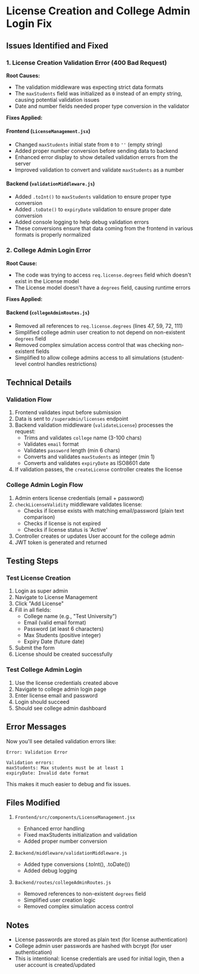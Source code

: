 # License Creation and College Admin Login Fix

## Issues Identified and Fixed

### 1. License Creation Validation Error (400 Bad Request)

**Root Causes:**
- The validation middleware was expecting strict data formats
- The `maxStudents` field was initialized as `0` instead of an empty string, causing potential validation issues
- Date and number fields needed proper type conversion in the validator

**Fixes Applied:**

#### Frontend (`LicenseManagement.jsx`)
- Changed `maxStudents` initial state from `0` to `''` (empty string)
- Added proper number conversion before sending data to backend
- Enhanced error display to show detailed validation errors from the server
- Improved validation to convert and validate `maxStudents` as a number

#### Backend (`validationMiddleware.js`)
- Added `.toInt()` to `maxStudents` validation to ensure proper type conversion
- Added `.toDate()` to `expiryDate` validation to ensure proper date conversion
- Added console logging to help debug validation errors
- These conversions ensure that data coming from the frontend in various formats is properly normalized

### 2. College Admin Login Error

**Root Cause:**
- The code was trying to access `req.license.degrees` field which doesn't exist in the License model
- The License model doesn't have a `degrees` field, causing runtime errors

**Fixes Applied:**

#### Backend (`collegeAdminRoutes.js`)
- Removed all references to `req.license.degrees` (lines 47, 59, 72, 111)
- Simplified college admin user creation to not depend on non-existent `degrees` field
- Removed complex simulation access control that was checking non-existent fields
- Simplified to allow college admins access to all simulations (student-level control handles restrictions)

## Technical Details

### Validation Flow
1. Frontend validates input before submission
2. Data is sent to `/superadmin/licenses` endpoint
3. Backend validation middleware (`validateLicense`) processes the request:
   - Trims and validates `college` name (3-100 chars)
   - Validates `email` format
   - Validates `password` length (min 6 chars)
   - Converts and validates `maxStudents` as integer (min 1)
   - Converts and validates `expiryDate` as ISO8601 date
4. If validation passes, the `createLicense` controller creates the license

### College Admin Login Flow
1. Admin enters license credentials (email + password)
2. `checkLicenseValidity` middleware validates license:
   - Checks if license exists with matching email/password (plain text comparison)
   - Checks if license is not expired
   - Checks if license status is 'Active'
3. Controller creates or updates User account for the college admin
4. JWT token is generated and returned

## Testing Steps

### Test License Creation
1. Login as super admin
2. Navigate to License Management
3. Click "Add License"
4. Fill in all fields:
   - College name (e.g., "Test University")
   - Email (valid email format)
   - Password (at least 6 characters)
   - Max Students (positive integer)
   - Expiry Date (future date)
5. Submit the form
6. License should be created successfully

### Test College Admin Login
1. Use the license credentials created above
2. Navigate to college admin login page
3. Enter license email and password
4. Login should succeed
5. Should see college admin dashboard

## Error Messages

Now you'll see detailed validation errors like:
```
Error: Validation Error

Validation errors:
maxStudents: Max students must be at least 1
expiryDate: Invalid date format
```

This makes it much easier to debug and fix issues.

## Files Modified

1. `Frontend/src/components/LicenseManagement.jsx`
   - Enhanced error handling
   - Fixed maxStudents initialization and validation
   - Added proper number conversion

2. `Backend/middleware/validationMiddleware.js`
   - Added type conversions (.toInt(), .toDate())
   - Added debug logging

3. `Backend/routes/collegeAdminRoutes.js`
   - Removed references to non-existent `degrees` field
   - Simplified user creation logic
   - Removed complex simulation access control

## Notes

- License passwords are stored as plain text (for license authentication)
- College admin user passwords are hashed with bcrypt (for user authentication)
- This is intentional: license credentials are used for initial login, then a user account is created/updated

